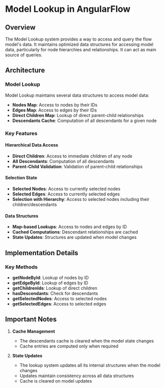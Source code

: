 # Model Lookup in AngularFlow

## Overview

The Model Lookup system provides a way to access and query the flow model's data. It maintains optimized data structures for accessing model data, particularly for node hierarchies and relationships. It can act as main source of queries.

## Architecture

### Model Lookup

Model Lookup maintains several data structures to access model data:

- **Nodes Map**: Access to nodes by their IDs
- **Edges Map**: Access to edges by their IDs
- **Direct Children Map**: Lookup of direct parent-child relationships
- **Descendants Cache**: Computation of all descendants for a given node

### Key Features

#### Hierarchical Data Access

- **Direct Children**: Access to immediate children of any node
- **All Descendants**: Computation of all descendants
- **Parent-Child Validation**: Validation of parent-child relationships

#### Selection State

- **Selected Nodes**: Access to currently selected nodes
- **Selected Edges**: Access to currently selected edges
- **Selection with Hierarchy**: Access to selected nodes including their children/descendants

#### Data Structures

- **Map-based Lookups**: Access to nodes and edges by ID
- **Cached Computations**: Descendant relationships are cached
- **State Updates**: Structures are updated when model changes

## Implementation Details

### Key Methods

- **getNodeById**: Lookup of nodes by ID
- **getEdgeById**: Lookup of edges by ID
- **getChildrenIds**: Lookup of direct children
- **hasDescendants**: Check for descendants
- **getSelectedNodes**: Access to selected nodes
- **getSelectedEdges**: Access to selected edges

## Important Notes

1. **Cache Management**

   - The descendants cache is cleared when the model state changes
   - Cache entries are computed only when required

2. **State Updates**
   - The lookup system updates all its internal structures when the model changes
   - Updates maintain consistency across all data structures
   - Cache is cleared on model updates
